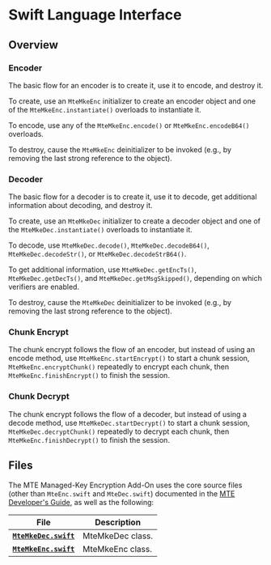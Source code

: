 # Swift Language Interface

## Overview

### Encoder

The basic flow for an encoder is to create it, use it to encode, and destroy it.

To create, use an `MteMkeEnc` initializer to create an encoder object and one of the `MteMkeEnc.instantiate()` overloads to instantiate it.

To encode, use any of the `MteMkeEnc.encode()` or `MteMkeEnc.encodeB64()` overloads.

To destroy, cause the `MteMkeEnc` deinitializer to be invoked (e.g., by removing the last strong reference to the object).

### Decoder

The basic flow for a decoder is to create it, use it to decode, get additional information about decoding, and destroy it.

To create, use an `MteMkeDec` initializer to create a decoder object and one of the `MteMkeDec.instantiate()` overloads to instantiate it.

To decode, use `MteMkeDec.decode()`, `MteMkeDec.decodeB64()`, `MteMkeDec.decodeStr()`, or `MteMkeDec.decodeStrB64()`.

To get additional information, use `MteMkeDec.getEncTs()`, `MteMkeDec.getDecTs()`, and `MteMkeDec.getMsgSkipped()`, depending on which verifiers are enabled.

To destroy, cause the `MteMkeDec` deinitializer to be invoked (e.g., by removing the last strong reference to the object).

### Chunk Encrypt

The chunk encrypt follows the flow of an encoder, but instead of using an encode method, use `MteMkeEnc.startEncrypt()` to start a chunk session, `MteMkeEnc.encryptChunk()` repeatedly to encrypt each chunk, then `MteMkeEnc.finishEncrypt()` to finish the session.

### Chunk Decrypt

The chunk encrypt follows the flow of a decoder, but instead of using a decode method, use `MteMkeDec.startDecrypt()` to start a chunk session, `MteMkeDec.decryptChunk()` repeatedly to decrypt each chunk, then `MteMkeEnc.finishDecrypt()` to finish the session.

## Files

The MTE Managed-Key Encryption Add-On uses the core source files (other than `MteEnc.swift` and `MteDec.swift`) documented in the [MTE Developer's Guide](../../../DevGuide.md), as well as the following:

|File|Description|
|----|-----------|
|[**`MteMkeDec.swift`**](./MteMkeDec.md)|MteMkeDec class.|
|[**`MteMkeEnc.swift`**](./MteMkeEnc.md)|MteMkeEnc class.|
